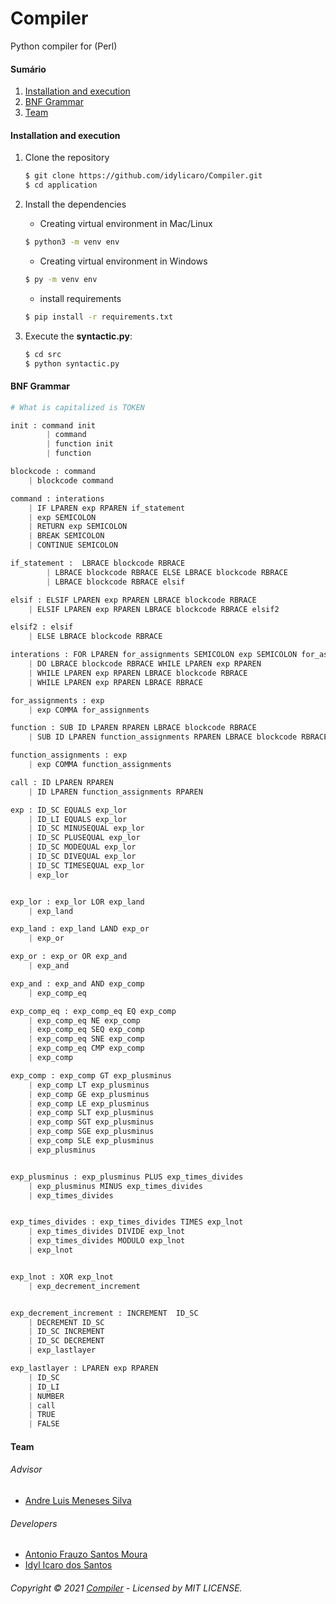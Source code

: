 # Compiler
Python compiler for (Perl)

#### Sumário

1. [Installation and execution](https://github.com/idylicaro/Compiler#Installation-and-execution)
2. [BNF Grammar](https://github.com/idylicaro/Compiler#BNF-Grammar)
3. [Team](https://github.com/idylicaro/Compiler#Team)

#### Installation and execution

1. Clone the repository

    ```bash
	$ git clone https://github.com/idylicaro/Compiler.git
	$ cd application
    ```

2. Install the dependencies
    - Creating virtual environment in Mac/Linux
    ```bash
    $ python3 -m venv env
    ```
    - Creating virtual environment in Windows
    ```bash
    $ py -m venv env
    ```
    - install requirements
    ```bash
    $ pip install -r requirements.txt
    ```
    
3. Execute the **syntactic.py**:

    ```bash
    $ cd src
	$ python syntactic.py
    ```

#### BNF Grammar
```python
# What is capitalized is TOKEN

init : command init
        | command
        | function init
        | function

blockcode : command
    | blockcode command

command : interations
    | IF LPAREN exp RPAREN if_statement
    | exp SEMICOLON
    | RETURN exp SEMICOLON
    | BREAK SEMICOLON
    | CONTINUE SEMICOLON

if_statement :  LBRACE blockcode RBRACE
        | LBRACE blockcode RBRACE ELSE LBRACE blockcode RBRACE
        | LBRACE blockcode RBRACE elsif

elsif : ELSIF LPAREN exp RPAREN LBRACE blockcode RBRACE
    | ELSIF LPAREN exp RPAREN LBRACE blockcode RBRACE elsif2

elsif2 : elsif
    | ELSE LBRACE blockcode RBRACE

interations : FOR LPAREN for_assignments SEMICOLON exp SEMICOLON for_assignments RPAREN LBRACE blockcode RBRACE
    | DO LBRACE blockcode RBRACE WHILE LPAREN exp RPAREN
    | WHILE LPAREN exp RPAREN LBRACE blockcode RBRACE
    | WHILE LPAREN exp RPAREN LBRACE RBRACE

for_assignments : exp
    | exp COMMA for_assignments

function : SUB ID LPAREN RPAREN LBRACE blockcode RBRACE
    | SUB ID LPAREN function_assignments RPAREN LBRACE blockcode RBRACE

function_assignments : exp
    | exp COMMA function_assignments

call : ID LPAREN RPAREN
    | ID LPAREN function_assignments RPAREN

exp : ID_SC EQUALS exp_lor
    | ID_LI EQUALS exp_lor
    | ID_SC MINUSEQUAL exp_lor
    | ID_SC PLUSEQUAL exp_lor
    | ID_SC MODEQUAL exp_lor
    | ID_SC DIVEQUAL exp_lor
    | ID_SC TIMESEQUAL exp_lor
    | exp_lor


exp_lor : exp_lor LOR exp_land
    | exp_land

exp_land : exp_land LAND exp_or
    | exp_or

exp_or : exp_or OR exp_and
    | exp_and

exp_and : exp_and AND exp_comp
    | exp_comp_eq

exp_comp_eq : exp_comp_eq EQ exp_comp
    | exp_comp_eq NE exp_comp
    | exp_comp_eq SEQ exp_comp
    | exp_comp_eq SNE exp_comp
    | exp_comp_eq CMP exp_comp
    | exp_comp

exp_comp : exp_comp GT exp_plusminus
    | exp_comp LT exp_plusminus
    | exp_comp GE exp_plusminus
    | exp_comp LE exp_plusminus
    | exp_comp SLT exp_plusminus
    | exp_comp SGT exp_plusminus
    | exp_comp SGE exp_plusminus
    | exp_comp SLE exp_plusminus
    | exp_plusminus


exp_plusminus : exp_plusminus PLUS exp_times_divides
    | exp_plusminus MINUS exp_times_divides
    | exp_times_divides


exp_times_divides : exp_times_divides TIMES exp_lnot
    | exp_times_divides DIVIDE exp_lnot
    | exp_times_divides MODULO exp_lnot
    | exp_lnot


exp_lnot : XOR exp_lnot
    | exp_decrement_increment


exp_decrement_increment : INCREMENT  ID_SC
    | DECREMENT ID_SC
    | ID_SC INCREMENT
    | ID_SC DECREMENT
    | exp_lastlayer

exp_lastlayer : LPAREN exp RPAREN
    | ID_SC
    | ID_LI
    | NUMBER
    | call
    | TRUE
    | FALSE

```
#### Team

######  Advisor
* [Andre Luis Meneses Silva](https://github.com/andreluisms)

###### Developers
* [Antonio Frauzo Santos Moura](https://github.com/truef)
* [Idyl Icaro dos Santos](https://github.com/idylicaro)

###### Copyright © 2021 [Compiler](https://github.com/idylicaro/Compiler)  - Licensed by MIT LICENSE.
